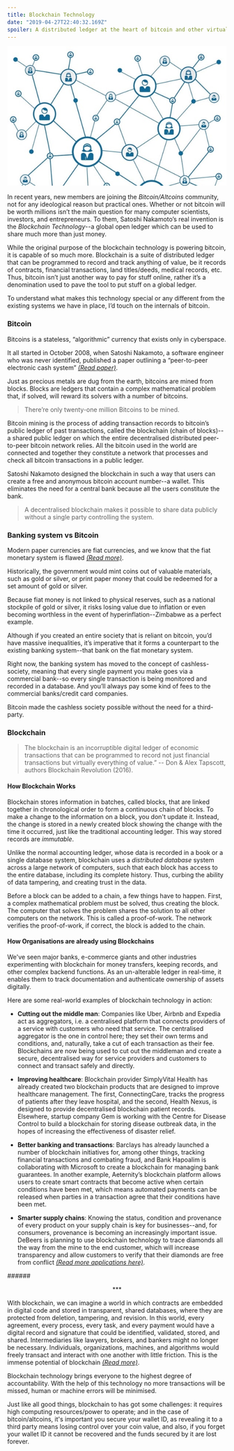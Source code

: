 ```yaml
---
title: Blockchain Technology
date: "2019-04-27T22:40:32.169Z"
spoiler: A distributed ledger at the heart of bitcoin and other virtual currencies, that makes it possible to share data publicly without third parties.
---
```


![Blockchain Technology](./blockchain.jpg)

In recent years, new members are joining the _Bitcoin/Altcoins_ community, not for any ideological reason but practical ones.
Whether or not bitcoin will be worth millions isn’t the main question for many computer scientists, investors, and entrepreneurs.
To them, Satoshi Nakamoto’s real invention is the _Blockchain Technology_--a global open ledger which can be used to share much more than just money.

While the original purpose of the blockchain technology is powering bitcoin, it is capable of so much more.
Blockchain is a suite of distributed ledger that can be programmed to record and track anything of value,
be it records of contracts, financial transactions, land titles/deeds, medical records, etc. Thus, bitcoin isn’t just
another way to pay for stuff online, rather it’s a denomination used to pave the tool to put stuff on a global ledger.

To understand what makes this technology special or any different from the existing systems we have in place,
I’d touch on the internals of bitcoin.

### Bitcoin

Bitcoins is a stateless, “algorithmic” currency that exists only in cyberspace.

It all started in October 2008, when Satoshi Nakamoto, a software engineer who was never identified,
published a paper outlining a “peer-to-peer electronic cash system” <a href="https://bitcoin.org/bitcoin.pdf" target="_blank" class="read-more">_(Read paper)_</a>.

Just as precious metals are dug from the earth, bitcoins are mined from blocks. Blocks are ledgers that contain
a complex mathematical problem that, if solved, will reward its solvers with a number of bitcoins.

> There’re only twenty-one million Bitcoins to be mined.

Bitcoin mining is the process of adding transaction records to bitcoin’s public ledger of past transactions,
called the blockchain (chain of blocks)--a shared public ledger on which the entire decentralised distributed peer-to-peer
bitcoin network relies. All the bitcoin used in the world are connected and together they constitute a network that processes
and check all bitcoin transactions in a public ledger.

Satoshi Nakamoto designed the blockchain in such a way that users can create a free and anonymous bitcoin account number--a wallet.
This eliminates the need for a central bank because all the users constitute the bank.


> A decentralised blockchain makes it possible to share data publicly without a single party controlling the system.

### Banking system vs Bitcoin

Modern paper currencies are fiat currencies, and we know that the fiat monetary system is flawed <a href="https://news.bitcoin.com/how-fiat-money-fails-deconstructing-the-governments-paper-thin-promise/" target="_blank" class="read-more">_(Read more)_</a>.

Historically, the government would mint coins out of valuable materials, such as gold or silver, or print paper money that could
be redeemed for a set amount of gold or silver.

Because fiat money is not linked to physical reserves, such as a national stockpile of gold or silver,
it risks losing value due to inflation or even becoming worthless in the event of hyperinflation--Zimbabwe as a perfect example.

Although if you created an entire society that is reliant on bitcoin, you’d have massive inequalities,
it’s imperative that it forms a counterpart to the existing banking system--that bank on the fiat monetary system.

Right now, the banking system has moved to the concept of cashless-society, meaning that every single payment you make goes
via a commercial bank--so every single transaction is being monitored and recorded in a database. And you’ll always pay some
kind of fees to the commercial banks/credit card companies.

Bitcoin made the cashless society possible without the need for a third-party.

### Blockchain

> The blockchain is an incorruptible digital ledger of economic transactions that can be programmed to record not just financial transactions but virtually everything of value.”
> -- Don & Alex Tapscott, authors Blockchain Revolution (2016).

#### How Blockchain Works

Blockchain stores information in batches, called blocks, that are linked together in chronological order to form a continuous
chain of blocks. To make a change to the information on a block, you don't update it. Instead, the change is stored in a newly
created block showing the change with the time it occurred, just like the traditional accounting ledger.
This way stored records are _immutable_.

Unlike the normal accounting ledger, whose data is recorded in a book or a single database system, blockchain uses a
_distributed database_ system across a large network of computers, such that each block has access to the entire database,
including its complete history. Thus, curbing the ability of data tampering, and creating trust in the data.

Before a block can be added to a chain, a few things have to happen. First, a complex mathematical problem must be solved,
thus creating the block. The computer that solves the problem shares the solution to all other computers on the network.
This is called a proof-of-work. The network verifies the proof-of-work, if correct, the block is added to the chain.

#### How Organisations are already using Blockchains

We've seen major banks, e-commerce giants and other industries experimenting with blockchain for money transfers, keeping records,
and other complex backend functions. As an un-alterable ledger in real-time, it enables them to track documentation
and authenticate ownership of assets digitally.

Here are some real-world examples of blockchain technology in action:
 * **Cutting out the middle man**: Companies like Uber, Airbnb and Expedia act as aggregators, i.e. a centralised platform that
 connects providers of a service with customers who need that service. The centralised aggregator is the one in control here;
 they set their own terms and conditions, and, naturally, take a cut of each transaction as their fee. Blockchains are now
 being used to cut out the middleman and create a secure, decentralised way for service providers and customers to connect and
 transact safely and directly.

 * **Improving healthcare**: Blockchain provider SimplyVital Health has already created two blockchain products that are designed to
 improve healthcare management. The first, ConnectingCare, tracks the progress of patients after they leave hospital, and the second,
 Health Nexus, is designed to provide decentralised blockchain patient records. Elsewhere, startup company Gem is working with the
 Centre for Disease Control to build a blockchain for storing disease outbreak data, in the hopes of increasing the effectiveness of
 disaster relief.

 * **Better banking and transactions**: Barclays has already launched a number of blockchain initiatives for, among other things,
 tracking financial transactions and combating fraud, and Bank Hapoalim is collaborating with Microsoft to create a blockchain for
 managing bank guarantees. In another example, Aeternity’s blockchain platform allows users to create smart contracts that become
 active when certain conditions have been met, which means automated payments can be released when parties in a transaction agree
 that their conditions have been met.

 * **Smarter supply chains**: Knowing the status, condition and provenance of every product on your supply chain is key for
 businesses--and, for consumers, provenance is becoming an increasingly important issue. DeBeers is planning to use blockchain technology to
 trace diamonds all the way from the mine to the end customer, which will increase transparency and allow customers to verify that
 their diamonds are free from conflict <a href="https://bernardmarr.com/default.asp?contentID=1788" target="_blank" class="read-more">_(Read more applications here)_</a>.

######<p align="center">***</p>

With blockchain, we can imagine a world in which contracts are embedded in digital code and stored in transparent,
shared databases, where they are protected from deletion, tampering, and revision. In this world, every agreement,
every process, every task, and every payment would have a digital record and signature that could be identified, validated,
stored, and shared. Intermediaries like lawyers, brokers, and bankers might no longer be necessary. Individuals, organizations,
machines, and algorithms would freely transact and interact with one another with little friction. This is the immense potential
of blockchain <a href="https://hbr.org/2017/01/the-truth-about-blockchain" target="_blank" class="read-more">_(Read more)_</a>.


Blockchain technology brings everyone to the highest degree of accountability. With the help of this technology no more
transactions will be missed, human or machine errors will be minimised.

Just like all good things, blockchain to has got some challenges: it requires high computing resources/power to operate;
and in the case of bitcoin/altcoins, it's important you secure your wallet ID, as revealing it to a third party means losing
control over your coin value, and also, if you forget your wallet ID it cannot be recovered and the funds secured by it are
lost forever.



